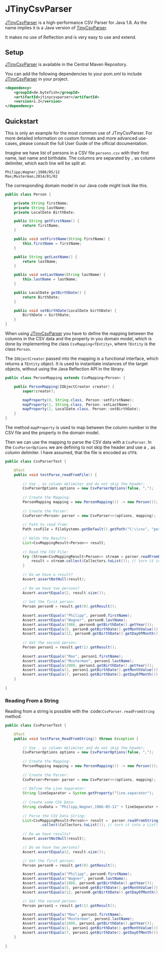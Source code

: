 # JTinyCsvParser #

[MIT License]: https://opensource.org/licenses/MIT
[JTinyCsvParser]: https://github.com/bytefish/JTinyCsvParser
[TinyCsvParser]: https://github.com/bytefish/TinyCsvParser

[JTinyCsvParser] is a high-performance CSV Parser for Java 1.8. As the name implies it is a Java version of [TinyCsvParser].

It makes no use of Reflection and is very easy to use and extend.

## Setup ###

[JTinyCsvParser] is available in the Central Maven Repository. 

You can add the following dependencies to your pom.xml to include [JTinyCsvParser] in your project.

```xml
<dependency>
	<groupId>de.bytefish</groupId>
	<artifactId>jtinycsvparser</artifactId>
	<version>1.2</version>
</dependency>
```

## Quickstart ##

This is only an example for the most common use of JTinyCsvParser. For more detailed information on custom formats and more advanced use-cases, 
please consult the full User Guide of the official documentation.

Imagine we have list of persons in a CSV file ``persons.csv`` with their first name, last name and birthdate. The columns are separated by 
``,`` as column delimiter, which each line will be split at:

```
Philipp;Wagner;1986/05/12
Max;Musterman;2014/01/02
```

The corresponding domain model in our Java code might look like this.

```java
public class Person {

	private String firstName;
	private String lastName;
	private LocalDate BirthDate;

	public String getFirstName() {
		return firstName;
	}

	public void setFirstName(String firstName) {
		this.firstName = firstName;
	}

	public String getLastName() {
		return lastName;
	}

	public void setLastName(String lastName) {
		this.lastName = lastName;
	}

	public LocalDate getBirthDate() {
		return BirthDate;
	}

	public void setBirthDate(LocalDate birthDate) {
		BirthDate = birthDate;
	}
}
```

When using [JTinyCsvParser] you have to define the mapping between the columns in the CSV data and 
the property in you domain model, which is done by implementing the class ``CsvMapping<TEntity>``, 
where ``TEntity`` is the class ``Person``.

The ``IObjectCreator`` passed into the mapping is a functional interface, which returns a 
``TEntity`` object. It is used to instantiate instances of the target objects, without using 
the Java Reflection API in the library.

```java
public class PersonMapping extends CsvMapping<Person> {

    public PersonMapping(IObjectCreator creator) {
        super(creator);

        mapProperty(0, String.class, Person::setFirstName);
        mapProperty(1, String.class, Person::setLastName);
        mapProperty(2, LocalDate.class, Person::setBirthDate);
    }
}
```
	
The method ``mapProperty`` is used to map between the column number in the CSV file and the property in the 
domain model. 

Then we can use the mapping to parse the CSV data with a ``CsvParser``. In the ``CsvParserOptions`` we are 
defining to not skip the header and use a ``,`` as column delimiter. I have assumed, that the file is encoded 
as ``UTF8``.

```java
public class CsvParserTest {

    @Test
    public void testParse_readFromFile() {
        
		// Use , as column delimiter and do not skip the header:
        CsvParserOptions options = new CsvParserOptions(false, ",");
        
		// Create the Mapping:
        PersonMapping mapping = new PersonMapping(() -> new Person());
        
		// Create the Parser:
        CsvParser<Person> parser = new CsvParser<>(options, mapping);
        
		// Path to read from:
        Path csvFile = FileSystems.getDefault().getPath("C:\\csv", "persons.txt");
        
		// Holds the Results:
        List<CsvMappingResult<Person>> result;
        
		// Read the CSV File:
        try (Stream<CsvMappingResult<Person>> stream = parser.readFromFile(csvFile, StandardCharsets.UTF_8)) {
            result = stream.collect(Collectors.toList()); // turn it into a List!
        }
		
        // Do we have a result?
        Assert.assertNotNull(result);
    
        // Do we have two persons?
        Assert.assertEquals(2, result.size());
    
        // Get the first person:
        Person person0 = result.get(0).getResult();
    
        Assert.assertEquals("Philipp", person0.firstName);
        Assert.assertEquals("Wagner", person0.lastName);
        Assert.assertEquals(1986, person0.getBirthDate().getYear());
        Assert.assertEquals(5, person0.getBirthDate().getMonthValue());
        Assert.assertEquals(12, person0.getBirthDate().getDayOfMonth());
    
        // Get the second person:
        Person person1 = result.get(1).getResult();
    
        Assert.assertEquals("Max", person1.firstName);
        Assert.assertEquals("Musterman", person1.lastName);
        Assert.assertEquals(2000, person1.getBirthDate().getYear());
        Assert.assertEquals(1, person1.getBirthDate().getMonthValue());
        Assert.assertEquals(7, person1.getBirthDate().getDayOfMonth());
    }
	
}
```

	
### Reading From a String ###

Reading from a string is possible with the :code:`CsvParser.readFromString` method.

```java
public class CsvParserTest {

    @Test
    public void testParse_ReadFromString() throws Exception {
        
		// Use , as column delimiter and do not skip the header:
        CsvParserOptions options = new CsvParserOptions(false, ",");
		
		// Create the Mapping:
        PersonMapping mapping = new PersonMapping(() -> new Person());
        
		// Create the Parser:
        CsvParser<Person> parser = new CsvParser<>(options, mapping);
        
		// Define the Line Separator:
        String lineSeparator = System.getProperty("line.separator");
        
		// Create some CSV Data:
        String csvData = "Philipp,Wagner,1986-05-12" + lineSeparator + "Max,Musterman,2000-01-07";
        
		// Parse the CSV Data String:
        List<CsvMappingResult<Person>> result =  parser.readFromString(csvData, new CsvReaderOptions(lineSeparator))
                .collect(Collectors.toList()); // turn it into a List!
				
        // Do we have results?
        Assert.assertNotNull(result);

		// Do we have two persons?
        Assert.assertEquals(2, result.size());

        // Get the first person:
        Person person0 = result.get(0).getResult();

        Assert.assertEquals("Philipp", person0.firstName);
        Assert.assertEquals("Wagner", person0.lastName);
        Assert.assertEquals(1986, person0.getBirthDate().getYear());
        Assert.assertEquals(5, person0.getBirthDate().getMonthValue());
        Assert.assertEquals(12, person0.getBirthDate().getDayOfMonth());

        // Get the second person:
        Person person1 = result.get(1).getResult();

        Assert.assertEquals("Max", person1.firstName);
        Assert.assertEquals("Musterman", person1.lastName);
        Assert.assertEquals(2000, person1.getBirthDate().getYear());
        Assert.assertEquals(1, person1.getBirthDate().getMonthValue());
        Assert.assertEquals(7, person1.getBirthDate().getDayOfMonth());
    }
	
}    
```	